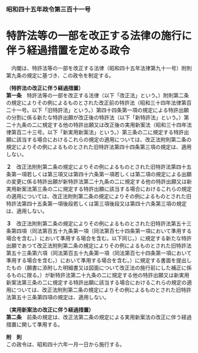 ### 昭和四十五年政令第三百十一号  
# 特許法等の一部を改正する法律の施行に伴う経過措置を定める政令  
　内閣は、特許法等の一部を改正する法律（昭和四十五年法律第九十一号）附則第九条の規定に基づき、この政令を制定する。  
  
**（特許法の改正に伴う経過措置）**  
**第一条**　特許法等の一部を改正する法律（以下「改正法」という。）附則第二条の規定によりその例によるものとされた改正前の特許法（昭和三十四年法律第百二十一号。以下「旧特許法」という。）第四十四条第一項の規定による特許出願の分割に係る新たな特許出願が改正後の特許法（以下「新特許法」という。）第二十九条の二に規定する他の特許出願又は改正後の実用新案法（昭和三十四年法律第百二十三号。以下「新実用新案法」という。）第三条の二に規定する特許出願に該当する場合におけるこれらの規定の適用については、改正法附則第二条の規定によりその例によるものとされた旧特許法第四十四条第三項の規定は、適用しない。  
  
**２**　改正法附則第二条の規定によりその例によるものとされた旧特許法第四十五条第一項若しくは第三項又は第四十六条第一項若しくは第二項の規定による出願の変更に係る特許出願が新特許法第二十九条の二に規定する他の特許出願又は新実用新案法第三条の二に規定する特許出願に該当する場合におけるこれらの規定の適用については、改正法附則第二条の規定によりその例によるものとされた旧特許法第四十五条第一項後段若しくは第三項後段又は第四十六条第三項の規定は、適用しない。  
  
**３**　改正法附則第二条の規定によりその例によるものとされた旧特許法第五十三条第四項（同法第百五十九条第一項（同法第百七十四条第一項において準用する場合を含む。）において準用する場合を含む。以下同じ。）に規定する新たな特許出願であつて改正法附則第二条の規定によりその例によるものとされた旧特許法第五十三条第六項（同法第百五十九条第一項（同法第百七十四条第一項において準用する場合を含む。）において準用する場合を含む。）に規定する書面を提出したもの（願書に添附した明細書又は図面について改正法の施行前にした補正に係るものに限る。）が新特許法第二十九条の二に規定する他の特許出願又は新実用新案法第三条の二に規定する特許出願に該当する場合におけるこれらの規定の適用については、改正法附則第二条の規定によりその例によるものとされた旧特許法第五十三条第四項の規定は、適用しない。  
  
**（実用新案法の改正に伴う経過措置）**  
**第二条**　前条の規定は、改正法第二条の規定による実用新案法の改正に伴う経過措置に関して準用する。  
  
**附　則**  
この政令は、昭和四十六年一月一日から施行する。  
  
